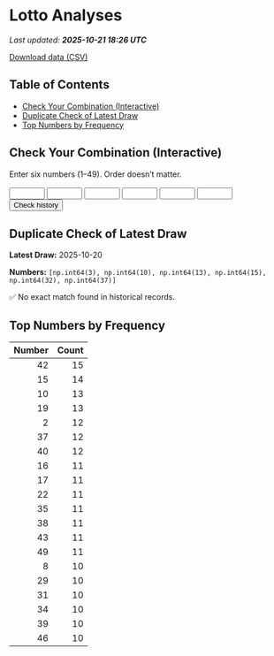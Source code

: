 # Lotto Analyses

_Last updated: **2025-10-21 18:26 UTC**_

[Download data (CSV)](./assets/sgtoto.csv)

## Table of Contents
- [Check Your Combination (Interactive)](#check-your-combination-(interactive))
- [Duplicate Check of Latest Draw](#duplicate-check-of-latest-draw)
- [Top Numbers by Frequency](#top-numbers-by-frequency)


## Check Your Combination (Interactive)

Enter six numbers (1–49). Order doesn’t matter.

<div id="combo-lookup" style="margin: 1rem 0;">
  <input id="n1" type="number" min="1" max="49" style="width:4rem;"> 
  <input id="n2" type="number" min="1" max="49" style="width:4rem;">
  <input id="n3" type="number" min="1" max="49" style="width:4rem;">
  <input id="n4" type="number" min="1" max="49" style="width:4rem;">
  <input id="n5" type="number" min="1" max="49" style="width:4rem;">
  <input id="n6" type="number" min="1" max="49" style="width:4rem;">
  <button id="lookup-btn">Check history</button>
  <div id="lookup-result" style="margin-top:0.5rem;font-weight:600;"></div>
</div>

<script src="./assets/lookup.js"></script>

## Duplicate Check of Latest Draw

**Latest Draw:** 2025-10-20

**Numbers:** `[np.int64(3), np.int64(10), np.int64(13), np.int64(15), np.int64(32), np.int64(37)]`

✅ No exact match found in historical records.

## Top Numbers by Frequency

| Number | Count |
|---:|---:|
| 42 | 15 |
| 15 | 14 |
| 10 | 13 |
| 19 | 13 |
| 2 | 12 |
| 37 | 12 |
| 40 | 12 |
| 16 | 11 |
| 17 | 11 |
| 22 | 11 |
| 35 | 11 |
| 38 | 11 |
| 43 | 11 |
| 49 | 11 |
| 8 | 10 |
| 29 | 10 |
| 31 | 10 |
| 34 | 10 |
| 39 | 10 |
| 46 | 10 |
